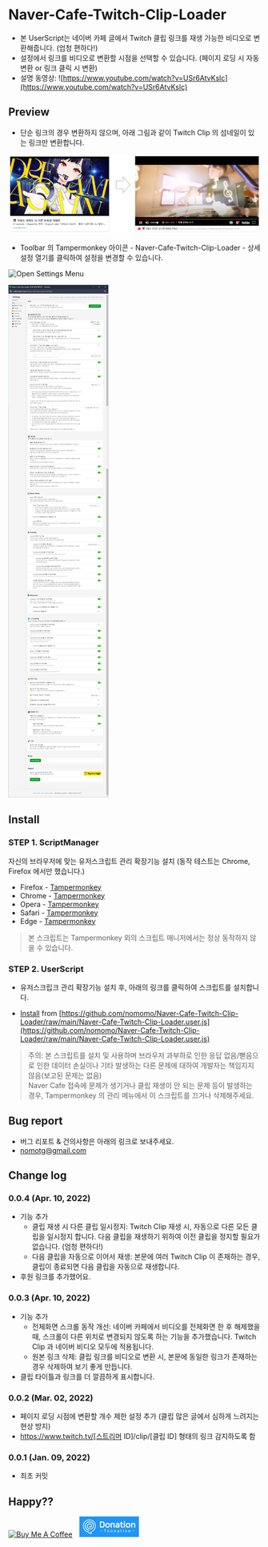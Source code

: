 # Naver-Cafe-Twitch-Clip-Loader

- 본 UserScript는 네이버 카페 글에서 Twitch 클립 링크를 재생 가능한 비디오로 변환해줍니다. (엄청 편하다!)
- 설정에서 링크를 비디오로 변환할 시점을 선택할 수 있습니다. (페이지 로딩 시 자동 변환 or 링크 클릭 시 변환)
- 설명 동영상: ![https://www.youtube.com/watch?v=USr6AtvKslc](https://www.youtube.com/watch?v=USr6AtvKslc)

## Preview

- 단순 링크의 경우 변환하지 않으며, 아래 그림과 같이 Twitch Clip 의 섬네일이 있는 링크만 변환합니다.

![Preview](https://raw.githubusercontent.com/nomomo/Naver-Cafe-Twitch-Clip-Loader/master/images/NCTCL_preview_01.png)

- Toolbar 의 Tampermonkey 아이콘 - Naver-Cafe-Twitch-Clip-Loader - 상세 설정 열기를 클릭하여 설정을 변경할 수 있습니다.

![Open Settings Menu](https://raw.githubusercontent.com/nomomo/Naver-Cafe-Twitch-Clip-Loader/master/images/NCTCL_preview_02.png)

![Settings](https://raw.githubusercontent.com/nomomo/Naver-Cafe-Twitch-Clip-Loader/master/images/NCTCL_preview_03.png)

## Install

### STEP 1. ScriptManager

자신의 브라우저에 맞는 유저스크립트 관리 확장기능 설치 (동작 테스트는 Chrome, Firefox 에서만 했습니다.)

- Firefox - [Tampermonkey](https://addons.mozilla.org/ko/firefox/addon/tampermonkey/)
- Chrome - [Tampermonkey](https://chrome.google.com/webstore/detail/tampermonkey/dhdgffkkebhmkfjojejmpbldmpobfkfo)
- Opera - [Tampermonkey](https://addons.opera.com/extensions/details/tampermonkey-beta/)
- Safari - [Tampermonkey](https://safari.tampermonkey.net/tampermonkey.safariextz)
- Edge - [Tampermonkey](https://www.microsoft.com/store/p/tampermonkey/9nblggh5162s)

> 본 스크립트는 Tampermonkey 외의 스크립트 매니저에서는 정상 동작하지 않을 수 있습니다.

### STEP 2. UserScript

- 유저스크립크 관리 확장기능 설치 후, 아래의 링크를 클릭하여 스크립트를 설치합니다.

- [Install](https://github.com/nomomo/Naver-Cafe-Twitch-Clip-Loader/raw/main/Naver-Cafe-Twitch-Clip-Loader.user.js) from [https://github.com/nomomo/Naver-Cafe-Twitch-Clip-Loader/raw/main/Naver-Cafe-Twitch-Clip-Loader.user.js](https://github.com/nomomo/Naver-Cafe-Twitch-Clip-Loader/raw/main/Naver-Cafe-Twitch-Clip-Loader.user.js)

> 주의: 본 스크립트를 설치 및 사용하며 브라우저 과부하로 인한 응답 없음/뻗음으로 인한 데이터 손실이나 기타 발생하는 다른 문제에 대하여 개발자는 책임지지 않음(보고된 문제는 없음)  
> Naver Cafe 접속에 문제가 생기거나 클립 재생이 안 되는 문제 등이 발생하는 경우, Tampermonkey 의 관리 메뉴에서 이 스크립트를 끄거나 삭제해주세요.

## Bug report

- 버그 리포트 & 건의사항은 아래의 링크로 보내주세요.
- nomotg@gmail.com

## Change log

### 0.0.4 (Apr. 10, 2022)

- 기능 추가
  - 클립 재생 시 다른 클립 일시정지: Twitch Clip 재생 시, 자동으로 다른 모든 클립을 일시정지 합니다. 다음 클립을 재생하기 위하여 이전 클립을 정지할 필요가 없습니다. (엄청 편하다!)
  - 다음 클립을 자동으로 이어서 재생: 본문에 여러 Twitch Clip 이 존재하는 경우, 클립이 종료되면 다음 클립을 자동으로 재생합니다.
- 후원 링크를 추가했어요.

### 0.0.3 (Apr. 10, 2022)

- 기능 추가
  - 전체화면 스크롤 동작 개선: 네이버 카페에서 비디오를 전체화면 한 후 해제했을 때, 스크롤이 다른 위치로 변경되지 않도록 하는 기능을 추가했습니다. Twitch Clip 과 네이버 비디오 모두에 적용됩니다.
  - 원본 링크 삭제: 클립 링크를 비디오로 변환 시, 본문에 동일한 링크가 존재하는 경우 삭제하여 보기 좋게 만듭니다.
- 클립 타이틀과 링크를 더 깔끔하게 표시합니다.

### 0.0.2 (Mar. 02, 2022)

- 페이지 로딩 시점에 변환할 개수 제한 설정 추가 (클립 많은 글에서 심하게 느려지는 현상 방지)
- https://www.twitch.tv/[스트리머 ID]/clip/[클립 ID] 형태의 링크 감지하도록 함

### 0.0.1 (Jan. 09, 2022)

- 최초 커밋

## Happy??

<a href="https://www.buymeacoffee.com/nomomo" target="_blank"><img src="https://cdn.buymeacoffee.com/buttons/default-yellow.png" alt="Buy Me A Coffee" height="41" width="174"></a>　<a href="https://toon.at/donate/636947867320352181" target="_blank"><img src="https://raw.githubusercontent.com/nomomo/Addostream/master/assets/toonation_b11.gif" height="41" alt="Donate with Toonation" /></a>